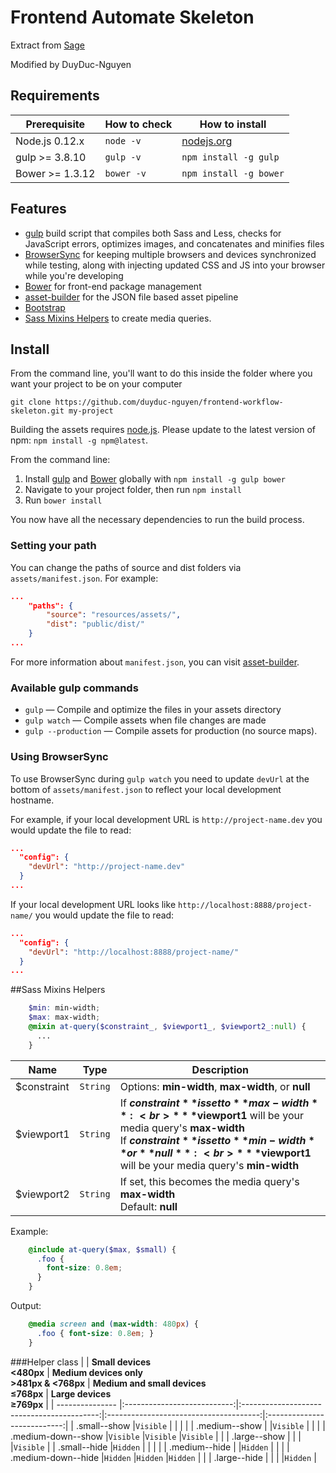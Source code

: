 # Frontend Automate Skeleton
Extract from [Sage](https://travis-ci.org/roots/sage)

Modified by DuyDuc-Nguyen

## Requirements

| Prerequisite    | How to check | How to install
| --------------- | ------------ | ------------- |
| Node.js 0.12.x  | `node -v`    | [nodejs.org](http://nodejs.org/) |
| gulp >= 3.8.10  | `gulp -v`    | `npm install -g gulp` |
| Bower >= 1.3.12 | `bower -v`   | `npm install -g bower` |

## Features

* [gulp](http://gulpjs.com/) build script that compiles both Sass and Less, checks for JavaScript errors, optimizes images, and concatenates and minifies files
* [BrowserSync](http://www.browsersync.io/) for keeping multiple browsers and devices synchronized while testing, along with injecting updated CSS and JS into your browser while you're developing
* [Bower](http://bower.io/) for front-end package management
* [asset-builder](https://github.com/austinpray/asset-builder) for the JSON file based asset pipeline
* [Bootstrap](http://getbootstrap.com/)
* [Sass Mixins Helpers](#sass-mixins-helpers) to create media queries.

## Install

From the command line, you'll want to do this inside the folder where you want your project to be on your computer

`git clone https://github.com/duyduc-nguyen/frontend-workflow-skeleton.git my-project` 

Building the assets requires [node.js](http://nodejs.org/download/). Please update to the latest version of npm: `npm install -g npm@latest`.

From the command line:

1. Install [gulp](http://gulpjs.com) and [Bower](http://bower.io/) globally with `npm install -g gulp bower`
2. Navigate to your project folder, then run `npm install`
3. Run `bower install`

You now have all the necessary dependencies to run the build process.

### Setting your path

You can change the paths of source and dist folders via `assets/manifest.json`. For example:

```json
...
  	"paths": {
		"source": "resources/assets/",
    	"dist": "public/dist/"
  	}
...
```

For more information about `manifest.json`, you can visit [asset-builder](https://github.com/austinpray/asset-builder).

### Available gulp commands

* `gulp` — Compile and optimize the files in your assets directory
* `gulp watch` — Compile assets when file changes are made
* `gulp --production` — Compile assets for production (no source maps).

### Using BrowserSync

To use BrowserSync during `gulp watch` you need to update `devUrl` at the bottom of `assets/manifest.json` to reflect your local development hostname.

For example, if your local development URL is `http://project-name.dev` you would update the file to read:
```json
...
  "config": {
    "devUrl": "http://project-name.dev"
  }
...
```
If your local development URL looks like `http://localhost:8888/project-name/` you would update the file to read:
```json
...
  "config": {
    "devUrl": "http://localhost:8888/project-name/"
  }
...
```
##Sass Mixins Helpers

```SCSS
	$min: min-width;
	$max: max-width;
	@mixin at-query($constraint_, $viewport1_, $viewport2_:null) {
	  ...
	}
```

| Name            | Type         | Description
| --------------- | ------------ | ------------- |
| $constraint     | `String`     | Options: **min-width**, **max-width**, or **null** |
| $viewport1      | `String`     | If **$constraint** is set to **max-width**:<br>* **$viewport1** will be your media query's **max-width**<br>If **$constraint** is set to **min-width** or **null**:<br>* **$viewport1** will be your media query's **min-width** |
| $viewport2      | `String`     | If set, this becomes the media query's **max-width**<br>Default: **null** |

Example:

```SCSS
	@include at-query($max, $small) {
	  .foo {
	    font-size: 0.8em;
	  }
	}
```

Output:

```CSS
	@media screen and (max-width: 480px) {
	  .foo { font-size: 0.8em; }
	}
```
###Helper class
|                     | **Small devices<br><480px** | **Medium devices only<br>>481px & <768px** | **Medium and small devices<br>≤768px** | **Large devices<br>≥769px** |
| ---------------     |:---------------------------:|:------------------------------------------:|:--------------------------------------:|:---------------------------:|
| .small--show        |`Visible`                    |                                            |                                        |                             |
| .medium--show       |                             |`Visible`                                   |                                        |                             |
| .medium-down--show  |`Visible`                    |`Visible`                                   |`Visible`                               |                             |
| .large--show        |                             |                                            |                                        |`Visible`                    |
| .small--hide        |`Hidden`                     |                                            |                                        |                             |
| .medium--hide       |                             |`Hidden`                                    |                                        |                             |
| .medium-down--hide  |`Hidden`                     |`Hidden`                                    |`Hidden`                                |                             |
| .large--hide        |                             |                                            |                                        |`Hidden`                     |